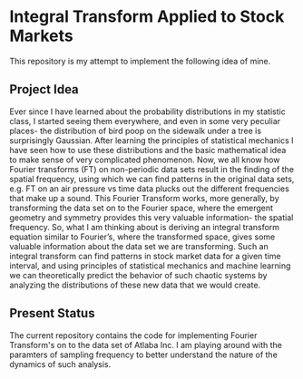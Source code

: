 # Integral Transform Applied to Stock Markets

This repository is my attempt to implement the following idea of mine.

## Project Idea

Ever since I have learned about the probability distributions in my statistic class, I started seeing them everywhere, and even in some very peculiar places- the distribution of bird poop on the sidewalk under a tree is surprisingly Gaussian. After learning the principles of statistical mechanics I have seen how to use these distributions and the basic mathematical idea to make sense of very complicated phenomenon. Now, we all know how Fourier transforms (FT) on non-periodic data sets result in the finding of the spatial frequency, using which we can find patterns in the original data sets, e.g. FT on an air pressure vs time data plucks out the different frequencies that make up a sound. This Fourier Transform works, more generally, by transforming the data set on to the Fourier space, where the emergent geometry and symmetry provides this very valuable information- the spatial frequency. So, what I am thinking about is deriving an integral transform equation similar to Fourier’s, where the transformed space, gives some valuable information about the data set we are transforming. Such an integral transform can find patterns in stock market data for a given time interval, and using principles of statistical mechanics and machine learning we can theoretically predict the behavior of such chaotic systems by analyzing the distributions of these new data that we would create.

## Present Status 

The current repository contains the code for implementing Fourier Transform's on to the data set of Atlaba Inc. I am playing around with the paramters of sampling frequency to better understand the nature of the dynamics of such analysis.
